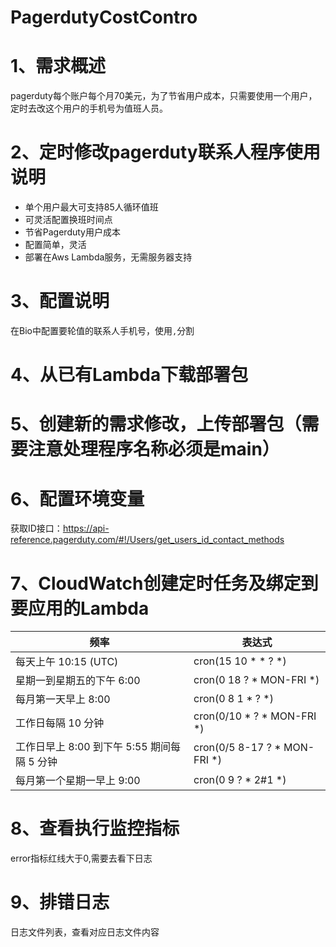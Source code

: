 # PagerdutyCostContro

# 1、需求概述
pagerduty每个账户每个月70美元，为了节省用户成本，只需要使用一个用户，定时去改这个用户的手机号为值班人员。


# 2、定时修改pagerduty联系人程序使用说明

- 单个用户最大可支持85人循环值班
- 可灵活配置换班时间点
- 节省Pagerduty用户成本
- 配置简单，灵活
- 部署在Aws Lambda服务，无需服务器支持

# 3、配置说明
在Bio中配置要轮值的联系人手机号，使用`,`分割


# 4、从已有Lambda下载部署包


# 5、创建新的需求修改，上传部署包（需要注意处理程序名称必须是main）


# 6、配置环境变量

获取ID接口：https://api-reference.pagerduty.com/#!/Users/get_users_id_contact_methods


# 7、CloudWatch创建定时任务及绑定到要应用的Lambda

| 频率                  | 表达式   |
|------------------------------- | ------------ |
| 每天上午 10:15 (UTC)                | 	cron(15 10 * * ? *)    |
|星期一到星期五的下午 6:00                 | cron(0 18 ? * MON-FRI *) |
|每月第一天早上 8:00 | cron(0 8 1 * ? *)       |
| 工作日每隔 10 分钟          | cron(0/10 * ? * MON-FRI *)     |
| 工作日早上 8:00 到下午 5:55 期间每隔 5 分钟              | cron(0/5 8-17 ? * MON-FRI *)    |
|  每月第一个星期一早上 9:00    | cron(0 9 ? * 2#1 *)         |



# 8、查看执行监控指标

error指标红线大于0,需要去看下日志


# 9、排错日志

日志文件列表，查看对应日志文件内容



